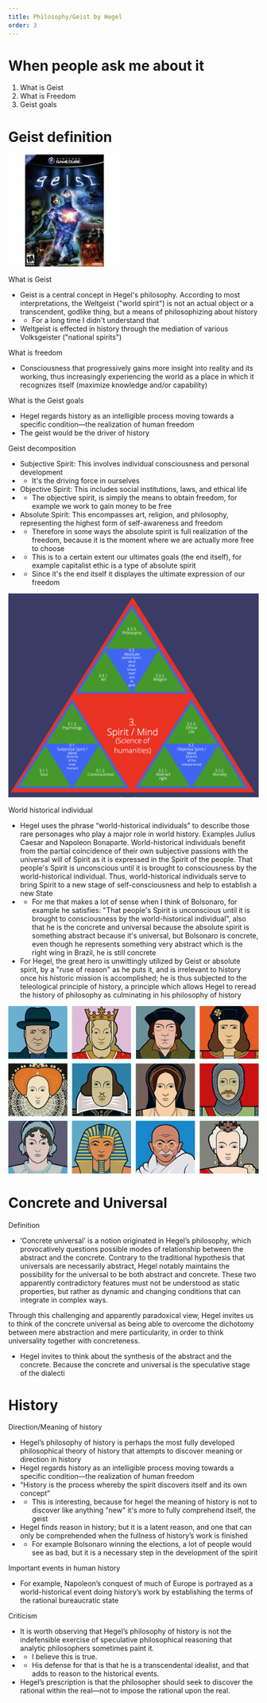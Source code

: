 ```yaml
---
title: Philosophy/Geist by Hegel
order: 3
---
```


# When people ask me about it

1. What is Geist
2. What is Freedom
3. Geist goals

# Geist definition
 
![alt text](image.png)

What is Geist 
- Geist is a central concept in Hegel's philosophy. According to most interpretations, the Weltgeist ("world spirit") is not an actual object or a transcendent, godlike thing, but a means of philosophizing about history
- - For a long time I didn't understand that
- Weltgeist is effected in history through the mediation of various Volksgeister ("national spirits")

What is freedom
- Consciousness that progressively gains more insight into reality and its working, thus increasingly experiencing the world as a place in which it recognizes itself (maximize knowledge and/or capability)

What is the Geist goals
- Hegel regards history as an intelligible process moving towards a specific condition—the realization of human freedom
- The geist would be the driver of history


Geist decomposition
- Subjective Spirit: This involves individual consciousness and personal development
- - It's the driving force in ourselves
- Objective Spirit: This includes social institutions, laws, and ethical life
- - The objective spirit, is simply the means to obtain freedom, for example we work to gain money to be free
- Absolute Spirit: This encompasses art, religion, and philosophy, representing the highest form of self-awareness and freedom
- - Therefore in some ways the absolute spirit is full realization of the freedom, because it is the moment where we are actually more free to choose
- - This is to a certain extent our ultimates goals (the end itself), for example capitalist ethic is a type of absolute spirit
- - Since it's the end itself it displayes the ultimate expression of our freedom

![alt text](hegel.png)

World historical individual
- Hegel uses the phrase “world-historical individuals” to describe those rare personages who play a major role in world history. Examples Julius Caesar and Napoleon Bonaparte. World-historical individuals benefit from the partial coincidence of their own subjective passions with the universal will of Spirit as it is expressed in the Spirit of the people. That people's Spirit is unconscious until it is brought to consciousness by the world-historical individual. Thus, world-historical individuals serve to bring Spirit to a new stage of self-consciousness and help to establish a new State
- - For me that makes a lot of sense when I think of Bolsonaro, for example he satisfies: "That people's Spirit is unconscious until it is brought to consciousness by the world-historical individual", also that he is the concrete and universal because the absolute spirit is something abstract because it's universal, but Bolsonaro is concrete, even though he represents something very abstract which is the right wing in Brazil, he is still concrete
- For Hegel, the great hero is unwittingly utilized by Geist or absolute spirit, by a "ruse of reason" as he puts it, and is irrelevant to history once his historic mission is accomplished; he is thus subjected to the teleological principle of history, a principle which allows Hegel to reread the history of philosophy as culminating in his philosophy of history

![alt text](image-1.png)

# Concrete and Universal

Definition
- ‘Concrete universal’ is a notion originated in Hegel’s philosophy, which provocatively questions possible modes of relationship between the abstract and the concrete. Contrary to the traditional hypothesis that universals are necessarily abstract, Hegel notably maintains the possibility for the universal to be both abstract and concrete. These two apparently contradictory features must not be understood as static properties, but rather as dynamic and changing conditions that can integrate in complex ways.

Through this challenging and apparently paradoxical view, Hegel invites us to think of the concrete universal as being able to overcome the dichotomy between mere abstraction and mere particularity, in order to think universality together with concreteness.
- Hegel invites to think about the synthesis of the abstract and the concrete. Because the concrete and universal is the speculative stage of the dialecti

# History

Direction/Meaning of history
- Hegel’s philosophy of history is perhaps the most fully developed philosophical theory of history that attempts to discover meaning or direction in history
- Hegel regards history as an intelligible process moving towards a specific condition—the realization of human freedom
- “History is the process whereby the spirit discovers itself and its own concept”
- - This is interesting, because for hegel the meaning of history is not to discover like anything "new" it's more to fully comprehend itself, the geist
- Hegel finds reason in history; but it is a latent reason, and one that can only be comprehended when the fullness of history’s work is finished
- - For example Bolsonaro winning the elections, a lot of people would see as bad, but it is a necessary step in the development of the spirit

Important events in human history
- For example, Napoleon’s conquest of much of Europe is portrayed as a world-historical event doing history’s work by establishing the terms of the rational bureaucratic state

Criticism
- It is worth observing that Hegel’s philosophy of history is not the indefensible exercise of speculative philosophical reasoning that analytic philosophers sometimes paint it.
- - I believe this is true.
- - His defense for that is that he is a transcendental idealist, and that adds to reason to the historical events.
- Hegel’s prescription is that the philosopher should seek to discover the rational within the real—not to impose the rational upon the real.